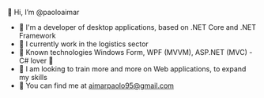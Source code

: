 👋 Hi, I’m @paoloaimar
- :briefcase: I'm a developer of desktop applications, based on .NET Core and .NET Framework
- :office: I currently work in the logistics sector
- :pencil: Known technologies Windows Form, WPF (MVVM), ASP.NET (MVC) - C# lover :revolving_hearts:
- :book: I am looking to train more and more on Web applications, to expand my skills
- :email: You can find me at aimarpaolo95@gmail.com

<!---
paoloaimar/paoloaimar is a ✨ special ✨ repository because its `README.md` (this file) appears on your GitHub profile.
You can click the Preview link to take a look at your changes.
--->
